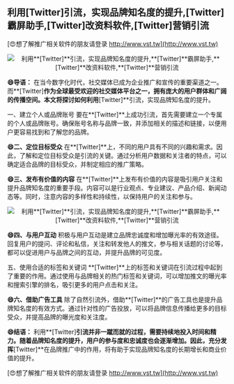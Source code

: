 ## **利用**[Twitter]**引流，实现品牌知名度的提升,**[Twitter]**霸屏助手,**[Twitter]**改资料软件,**[Twitter]**营销引流**

[😍想了解推广相关软件的朋友请登录 http://www.vst.tw](http://www.vst.tw)

 <center><img src="https://vst.tw/MP4/tuiguang/png/7.png" alt="利用**[Twitter]**引流，实现品牌知名度的提升,**[Twitter]**霸屏助手,**[Twitter]**改资料软件,**[Twitter]**营销引流"></center>

**😄导语：**
在当今数字化时代，社交媒体已成为企业推广和宣传的重要渠道之一。而**[Twitter]**作为全球最受欢迎的社交媒体平台之一，拥有庞大的用户群体和广阔的传播空间。本文将探讨如何利用**[Twitter]**引流，实现品牌知名度的提升。

一、建立个人或品牌账号
要在**[Twitter]**上成功引流，首先需要建立一个专属的个人或品牌账号。确保账号名称与品牌一致，并添加相关的描述和链接，以便用户更容易找到和了解您的品牌。

**😄二、定位目标受众**
在**[Twitter]**上，不同的用户具有不同的兴趣和需求。因此，了解和定位目标受众是引流的关键。通过分析用户数据和关注者的特点，可以确定适合品牌的目标受众，并制定相应的推广策略。

**😄三、发布有价值的内容**
在**[Twitter]**上发布有价值的内容是吸引用户关注和提升品牌知名度的重要手段。内容可以是行业观点、专业建议、产品介绍、新闻动态等。同时，注意内容的多样性和持续性，以保持用户的关注和参与。

 <center><img src="https://vst.tw/MP4/tuiguang/png/2.png" alt="利用**[Twitter]**引流，实现品牌知名度的提升,**[Twitter]**霸屏助手,**[Twitter]**改资料软件,**[Twitter]**营销引流"></center>

**😄四、与用户互动**
积极与用户互动是建立品牌忠诚度和增加曝光率的有效途径。回复用户的提问、评论和私信，关注和转发他人的推文，参与相关话题的讨论等，都可以促进用户与品牌之间的互动，并提升品牌的可见度。

五、使用合适的标签和关键词
**[Twitter]**上的标签和关键词在引流过程中起到了重要的作用。通过使用与品牌相关的热门标签和关键词，可以增加推文的曝光率和搜索引擎的排名，吸引更多的用户点击和关注。

**😄六、借助广告工具**
除了自然引流外，借助**[Twitter]**的广告工具也是提升品牌知名度的有效方式。通过针对性的广告投放，可以将品牌信息传播给更多的目标受众，并提高品牌的曝光度和关注度。

**😄结语：**
利用**[Twitter]**引流并非一蹴而就的过程，需要持续地投入时间和精力。随着品牌知名度的提升，用户的参与度和忠诚度也会逐渐增加。因此，充分发挥**[Twitter]**在品牌推广中的作用，将有助于实现品牌知名度的长期增长和商业价值的提升。

[😍想了解推广相关软件的朋友请登录 http://www.vst.tw](http://www.vst.tw)



